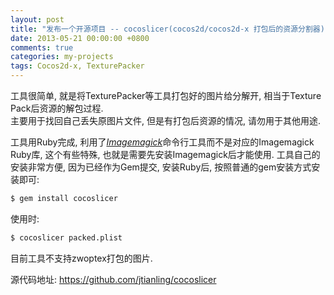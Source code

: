 ```yaml
---
layout: post
title: "发布一个开源项目 -- cocoslicer(cocos2d/cocos2d-x 打包后的资源分割器)"
date: 2013-05-21 00:00:00 +0800
comments: true
categories: my-projects
tags: Cocos2d-x, TexturePacker
---
```


工具很简单, 就是将TexturePacker等工具打包好的图片给分解开, 相当于Texture Pack后资源的解包过程.  
主要用于找回自己丢失原图片文件, 但是有打包后资源的情况, 请勿用于其他用途.  

工具用Ruby完成, 利用了[*Imagemagick*](http://www.imagemagick.org/script/index.php)命令行工具而不是对应的Imagemagick Ruby库, 这个有些特殊, 也就是需要先安装Imagemagick后才能使用. 工具自己的安装非常方便, 因为已经作为Gem提交,  安装Ruby后, 按照普通的gem安装方式安装即可:  

~~~ bash
$ gem install cocoslicer
~~~

使用时:

~~~ bash
$ cocoslicer packed.plist
~~~

目前工具不支持zwoptex打包的图片.  

源代码地址: https://github.com/jtianling/cocoslicer
